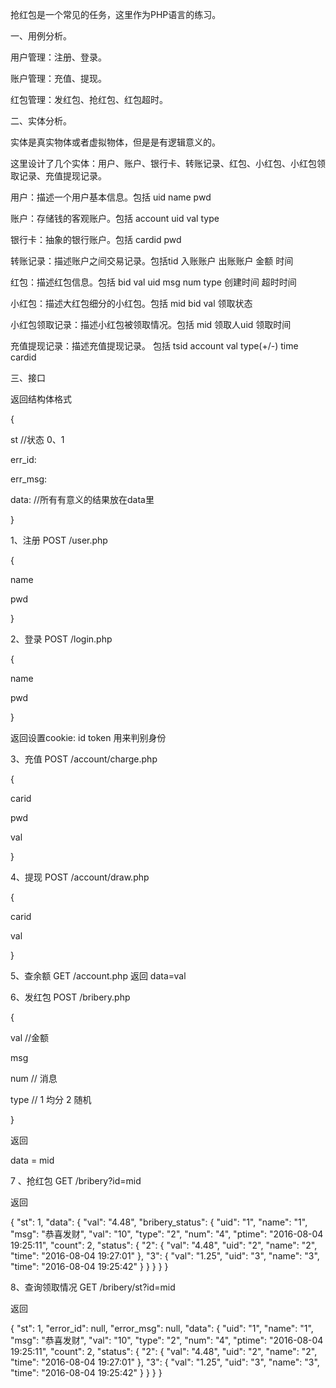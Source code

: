 抢红包是一个常见的任务，这里作为PHP语言的练习。

一、用例分析。

用户管理：注册、登录。

账户管理：充值、提现。

红包管理：发红包、抢红包、红包超时。

二、实体分析。

实体是真实物体或者虚拟物体，但是是有逻辑意义的。

这里设计了几个实体：用户、账户、银行卡、转账记录、红包、小红包、小红包领取记录、充值提现记录。

用户：描述一个用户基本信息。包括 uid name pwd

账户：存储钱的客观账户。包括 account uid val type

银行卡：抽象的银行账户。包括 cardid pwd

转账记录：描述账户之间交易记录。包括tid 入账账户 出账账户 金额 时间

红包：描述红包信息。包括 bid val uid msg num type 创建时间 超时时间

小红包：描述大红包细分的小红包。包括 mid bid val 领取状态

小红包领取记录：描述小红包被领取情况。包括 mid 领取人uid 领取时间

充值提现记录：描述充值提现记录。 包括 tsid account val type(+/-) time cardid

三、接口

返回结构体格式

{

st  //状态 0、1

err_id:

err_msg:

data: //所有有意义的结果放在data里

}

1、注册 POST /user.php

{

name

pwd

}

2、登录 POST /login.php

{

name

pwd

}

返回设置cookie:  id  token  用来判别身份

3、充值 POST /account/charge.php

{

carid

pwd

val

}

4、提现 POST /account/draw.php

{

carid

val

}

5、查余额 GET /account.php
返回 data=val

6、发红包 POST /bribery.php

{

val  //金额

msg 

num // 消息

type // 1 均分 2 随机

}

返回

data = mid

7 、抢红包 GET /bribery?id=mid

返回

{
  "st": 1,
  "data": {
    "val": "4.48",
    "bribery_status": {
      "uid": "1",
      "name": "1",
      "msg": "恭喜发财",
      "val": "10",
      "type": "2",
      "num": "4",
      "ptime": "2016-08-04 19:25:11",
      "count": 2,
      "status": {
        "2": {
          "val": "4.48",
          "uid": "2",
          "name": "2",
          "time": "2016-08-04 19:27:01"
        },
        "3": {
          "val": "1.25",
          "uid": "3",
          "name": "3",
          "time": "2016-08-04 19:25:42"
        }
      }
    }
  }
}

8、查询领取情况 GET /bribery/st?id=mid

返回

{
  "st": 1,
  "error_id": null,
  "error_msg": null,
  "data": {
    "uid": "1",
    "name": "1",
    "msg": "恭喜发财",
    "val": "10",
    "type": "2",
    "num": "4",
    "ptime": "2016-08-04 19:25:11",
    "count": 2,
    "status": {
      "2": {
        "val": "4.48",
        "uid": "2",
        "name": "2",
        "time": "2016-08-04 19:27:01"
      },
      "3": {
        "val": "1.25",
        "uid": "3",
        "name": "3",
        "time": "2016-08-04 19:25:42"
      }
    }
  }
}
